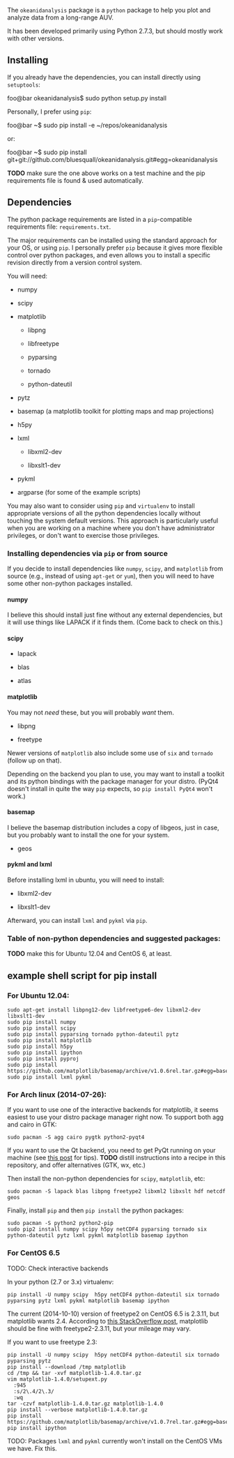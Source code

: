 The `okeanidanalysis` package is a `python` package to help you plot and analyze data from a long-range AUV.

It has been developed primarily using Python 2.7.3, but should mostly work with other versions.

Installing
----------
If you already have the dependencies, you can install directly using `setuptools`:

foo@bar okeanidanalysis$ sudo python setup.py install

Personally, I prefer using `pip`:

foo@bar ~$ sudo pip install -e ~/repos/okeanidanalysis

or:

foo@bar ~$ sudo pip install git+git://github.com/bluesquall/okeanidanalysis.git#egg=okeanidanalysis

**TODO** make sure the one above works on a test machine and the pip requirements file is found & used automatically.

Dependencies
------------
The python package requirements are listed in a `pip`-compatible requirements file: `requirements.txt`.

The major requirements can be installed using the standard approach for your OS, or using `pip`. I personally prefer `pip` because it gives more flexible control over python packages, and even allows you to install a specific revision directly from a version control system.

You will need:

* numpy

* scipy

* matplotlib
  
  * libpng
  
  * libfreetype

  * pyparsing

  * tornado

  * python-dateutil

* pytz

* basemap (a matplotlib toolkit for plotting maps and map projections)

* h5py

* lxml

  * libxml2-dev 
  
  * libxslt1-dev

* pykml

* argparse (for some of the example scripts)

You may also want to consider using `pip` and `virtualenv` to install appropriate versions of all the python dependencies locally without touching the system default versions. This approach is particularly useful when you are working on a machine where you don't have administrator privileges, or don't want to exercise those privileges.

### Installing dependencies via `pip` or from source

If you decide to install dependencies like `numpy`, `scipy`, and `matplotlib` from source (e.g., instead of using `apt-get` or `yum`), then you will need to have some other non-python packages installed.

#### numpy
I believe this should install just fine without any external dependencies, but it will use things like LAPACK if it finds them. (Come back to check on this.)

#### scipy

* lapack

* blas

* atlas

#### matplotlib

You may not _need_ these, but you will probably _want_ them.

* libpng

* freetype

Newer versions of `matplotlib` also include some use of `six` and `tornado` (follow up on that).

Depending on the backend you plan to use, you may want to install a toolkit and its python bindings with the package manager for your distro. (PyQt4 doesn't install in quite the way `pip` expects, so `pip install PyQt4` won't work.)

#### basemap

I believe the basemap distribution includes a copy of libgeos, just in case, but you probably want to install the one for your system.

* geos

#### pykml and lxml

Before installing lxml in ubuntu, you will need to install:

  * libxml2-dev 
  
  * libxslt1-dev

Afterward, you can install `lxml` and `pykml` via `pip`.

### Table of non-python dependencies and suggested packages:
**TODO** make this for Ubuntu 12.04 and CentOS 6, at least.

example shell script for pip install
------------------------------------
### For Ubuntu 12.04:
```Shell
sudo apt-get install libpng12-dev libfreetype6-dev libxml2-dev libxslt1-dev
sudo pip install numpy
sudo pip install scipy
sudo pip install pyparsing tornado python-dateutil pytz
sudo pip install matplotlib
sudo pip install h5py
sudo pip install ipython
sudo pip install pyproj
sudo pip install https://github.com/matplotlib/basemap/archive/v1.0.6rel.tar.gz#egg=basemap
sudo pip install lxml pykml
```

### For Arch linux (2014-07-26):
If you want to use one of the interactive backends for matplotlib, 
it seems easiest to use your distro package manager right now. 
To support both agg and cairo in GTK:
```Shell
sudo pacman -S agg cairo pygtk python2-pyqt4
```

If you want to use the Qt backend, you need to get PyQt running on your machine 
(see [this post](http://bit.ly/1qLTtcz) for tips).
**TODO** distill instructions into a recipe in this repository, and offer alternatives (GTK, wx, etc.)

Then install the non-python dependencies for `scipy`, `matplotlib`, etc:
```Shell
sudo pacman -S lapack blas libpng freetype2 libxml2 libxslt hdf netcdf geos
```
Finally, install `pip` and then `pip install` the python packages:
```Shell
sudo pacman -S python2 python2-pip
sudo pip2 install numpy scipy h5py netCDF4 pyparsing tornado six python-dateutil pytz lxml pykml matplotlib basemap ipython
```

### For CentOS 6.5

TODO: Check interactive backends

In your python (2.7 or 3.x) virtualenv:
```Shell 
pip install -U numpy scipy  h5py netCDF4 python-dateutil six tornado pyparsing pytz lxml pykml matplotlib basemap ipython
```

The current (2014-10-10) version of freetype2 on CentOS 6.5 is 2.3.11, but matplotlib wants 2.4. According to [this StackOverflow post](http://stackoverflow.com/questions/25634689/installing-matplotlib-on-centos-6-5), matplotlib should be fine with freetype2-2.3.11, but your mileage may vary.

If you want to use freetype 2.3:
```Shell
pip install -U numpy scipy  h5py netCDF4 python-dateutil six tornado pyparsing pytz
pip install --download /tmp matplotlib
cd /tmp && tar -xvf matplotlib-1.4.0.tar.gz
vim matplotlib-1.4.0/setupext.py
  :945
  :s/2\.4/2\.3/
  :wq
tar -czvf matplotlib-1.4.0.tar.gz matplotlib-1.4.0
pip install --verbose matplotlib-1.4.0.tar.gz
pip install https://github.com/matplotlib/basemap/archive/v1.0.7rel.tar.gz#egg=basemap
pip install ipython
```

TODO: Packages `lxml` and `pykml` currently won't install on the CentOS VMs we have. Fix this.
